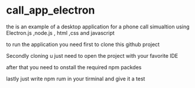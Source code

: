 # call_app_electron

the is an example of a desktop application for a  phone call simualtion using Electron.js ,node.js , html ,css and javascript

to run the application you need first to clone this github project

Secondly cloning u just need to open the project with your favorite IDE 

after that you need to onstall the required npm packdes 

lastly just write npm rum in your tirminal and give it a test 
